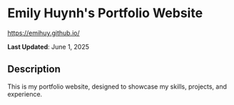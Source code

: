 # Emily Huynh's Portfolio Website
https://emihuy.github.io/

**Last Updated**: June 1, 2025

## Description
This is my portfolio website, designed to showcase my skills, projects, and experience.
